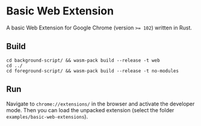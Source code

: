 # Basic Web Extension

A basic Web Extension for Google Chrome (version `>= 102`) written in Rust.

## Build

```
cd background-script/ && wasm-pack build --release -t web
cd ../
cd foreground-script/ && wasm-pack build --release -t no-modules
```

## Run

Navigate to `chrome://extensions/` in the browser and activate the developer mode.
Then you can load the unpacked extension
(select the folder `examples/basic-web-extensions`).
